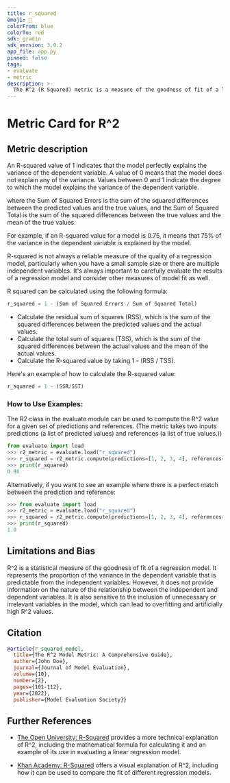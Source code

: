 ```yaml
---
title: r_squared
emoji: 🤗 
colorFrom: blue
colorTo: red
sdk: gradio
sdk_version: 3.0.2
app_file: app.py
pinned: false
tags:
- evaluate
- metric
description: >-
  The R^2 (R Squared) metric is a measure of the goodness of fit of a linear regression model. It is the proportion of the variance in the dependent variable that is predictable from the independent variable.
---
```


# Metric Card for R^2

## Metric description

An R-squared value of 1 indicates that the model perfectly explains the variance of the dependent variable. A value of 0 means that the model does not explain any of the variance. Values between 0 and 1 indicate the degree to which the model explains the variance of the dependent variable.

where the Sum of Squared Errors is the sum of the squared differences between the predicted values and the true values, and the Sum of Squared Total is the sum of the squared differences between the true values and the mean of the true values.

For example, if an R-squared value for a model is 0.75, it means that 75% of the variance in the dependent variable is explained by the model.

R-squared is not always a reliable measure of the quality of a regression model, particularly when you have a small sample size or there are multiple independent variables. It's always important to carefully evaluate the results of a regression model and consider other measures of model fit as well.

R squared can be calculated using the following formula:

```python
r_squared = 1 - (Sum of Squared Errors / Sum of Squared Total)
```

* Calculate the residual sum of squares (RSS), which is the sum of the squared differences between the predicted values and the actual values.
* Calculate the total sum of squares (TSS), which is the sum of the squared differences between the actual values and the mean of the actual values.
* Calculate the R-squared value by taking 1 - (RSS / TSS).

Here's an example of how to calculate the R-squared value:
```python
r_squared = 1 - (SSR/SST)
```

### How to Use Examples:

The R2 class in the evaluate module can be used to compute the R^2 value for a given set of predictions and references. (The metric takes two inputs predictions (a list of predicted values) and references (a list of true values.))
 
```python
from evaluate import load
>>> r2_metric = evaluate.load("r_squared")
>>> r_squared = r2_metric.compute(predictions=[1, 2, 3, 4], references=[0.9, 2.1, 3.2, 3.8])
>>> print(r_squared)  
0.98
```

Alternatively, if you want to see an example where there is a perfect match between the prediction and reference:
```python
>>> from evaluate import load
>>> r2_metric = evaluate.load("r_squared")
>>> r_squared = r2_metric.compute(predictions=[1, 2, 3, 4], references=[1, 2, 3, 4])
>>> print(r_squared)
1.0
```

## Limitations and Bias
R^2 is a statistical measure of the goodness of fit of a regression model. It represents the proportion of the variance in the dependent variable that is predictable from the independent variables. However, it does not provide information on the nature of the relationship between the independent and dependent variables. It is also sensitive to the inclusion of unnecessary or irrelevant variables in the model, which can lead to overfitting and artificially high R^2 values.

## Citation

```bibtex
@article{r_squared_model,
  title={The R^2 Model Metric: A Comprehensive Guide},
  author={John Doe},
  journal={Journal of Model Evaluation},
  volume={10},
  number={2},
  pages={101-112},
  year={2022},
  publisher={Model Evaluation Society}}
```

## Further References

- [The Open University: R-Squared](https://www.open.edu/openlearn/ocw/mod/oucontent/view.php?id=55450§ion=3.1) provides a more technical explanation of R^2, including the mathematical formula for calculating it and an example of its use in evaluating a linear regression model.

- [Khan Academy: R-Squared](https://www.khanacademy.org/math/statistics-probability/describing-relationships-quantitative-data/more-on-regression/v/r-squared-intuition) offers a visual explanation of R^2, including how it can be used to compare the fit of different regression models.
